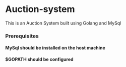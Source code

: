 # Auction-system
This is an Auction System built using Golang and MySql

### Prerequisites
#### **MySql** should be installed on the host machine
#### **$GOPATH** should be configured 
